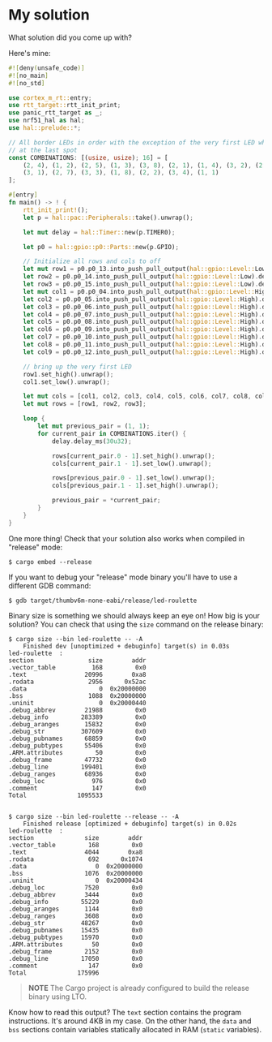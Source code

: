 # My solution

What solution did you come up with?

Here's mine:

``` rust
#![deny(unsafe_code)]
#![no_main]
#![no_std]

use cortex_m_rt::entry;
use rtt_target::rtt_init_print;
use panic_rtt_target as _;
use nrf51_hal as hal;
use hal::prelude::*;

// All border LEDs in order with the exception of the very first LED which is set
// at the last spot
const COMBINATIONS: [(usize, usize); 16] = [
    (2, 4), (1, 2), (2, 5), (1, 3), (3, 8), (2, 1), (1, 4), (3, 2), (2,6),
    (3, 1), (2, 7), (3, 3), (1, 8), (2, 2), (3, 4), (1, 1)
];

#[entry]
fn main() -> ! {
    rtt_init_print!();
    let p = hal::pac::Peripherals::take().unwrap();

    let mut delay = hal::Timer::new(p.TIMER0);

    let p0 = hal::gpio::p0::Parts::new(p.GPIO);

    // Initialize all rows and cols to off
    let mut row1 = p0.p0_13.into_push_pull_output(hal::gpio::Level::Low).degrade();
    let row2 = p0.p0_14.into_push_pull_output(hal::gpio::Level::Low).degrade();
    let row3 = p0.p0_15.into_push_pull_output(hal::gpio::Level::Low).degrade();
    let mut col1 = p0.p0_04.into_push_pull_output(hal::gpio::Level::High).degrade();
    let col2 = p0.p0_05.into_push_pull_output(hal::gpio::Level::High).degrade();
    let col3 = p0.p0_06.into_push_pull_output(hal::gpio::Level::High).degrade();
    let col4 = p0.p0_07.into_push_pull_output(hal::gpio::Level::High).degrade();
    let col5 = p0.p0_08.into_push_pull_output(hal::gpio::Level::High).degrade();
    let col6 = p0.p0_09.into_push_pull_output(hal::gpio::Level::High).degrade();
    let col7 = p0.p0_10.into_push_pull_output(hal::gpio::Level::High).degrade();
    let col8 = p0.p0_11.into_push_pull_output(hal::gpio::Level::High).degrade();
    let col9 = p0.p0_12.into_push_pull_output(hal::gpio::Level::High).degrade();

    // bring up the very first LED
    row1.set_high().unwrap();
    col1.set_low().unwrap();

    let mut cols = [col1, col2, col3, col4, col5, col6, col7, col8, col9];
    let mut rows = [row1, row2, row3];

    loop {
        let mut previous_pair = (1, 1);
        for current_pair in COMBINATIONS.iter() {
            delay.delay_ms(30u32);

            rows[current_pair.0 - 1].set_high().unwrap();
            cols[current_pair.1 - 1].set_low().unwrap();

            rows[previous_pair.0 - 1].set_low().unwrap();
            cols[previous_pair.1 - 1].set_high().unwrap();

            previous_pair = *current_pair;
        }
    }
}
```

One more thing! Check that your solution also works when compiled in "release" mode:

``` console
$ cargo embed --release
```

If you want to debug your "release" mode binary you'll have to use a different GDB command:

``` console
$ gdb target/thumbv6m-none-eabi/release/led-roulette
```

Binary size is something we should always keep an eye on! How big is your solution? You can check
that using the `size` command on the release binary:

``` console
$ cargo size --bin led-roulette -- -A
    Finished dev [unoptimized + debuginfo] target(s) in 0.03s
led-roulette  :
section               size        addr
.vector_table          168         0x0
.text                20996        0xa8
.rodata               2956      0x52ac
.data                    0  0x20000000
.bss                  1088  0x20000000
.uninit                  0  0x20000440
.debug_abbrev        21988         0x0
.debug_info         283389         0x0
.debug_aranges       15832         0x0
.debug_str          307609         0x0
.debug_pubnames      68859         0x0
.debug_pubtypes      55406         0x0
.ARM.attributes         50         0x0
.debug_frame         47732         0x0
.debug_line         199401         0x0
.debug_ranges        68936         0x0
.debug_loc             976         0x0
.comment               147         0x0
Total              1095533


$ cargo size --bin led-roulette --release -- -A
    Finished release [optimized + debuginfo] target(s) in 0.02s
led-roulette  :
section              size        addr
.vector_table         168         0x0
.text                4044        0xa8
.rodata               692      0x1074
.data                   0  0x20000000
.bss                 1076  0x20000000
.uninit                 0  0x20000434
.debug_loc           7520         0x0
.debug_abbrev        3444         0x0
.debug_info         55229         0x0
.debug_aranges       1144         0x0
.debug_ranges        3608         0x0
.debug_str          48267         0x0
.debug_pubnames     15435         0x0
.debug_pubtypes     15970         0x0
.ARM.attributes        50         0x0
.debug_frame         2152         0x0
.debug_line         17050         0x0
.comment              147         0x0
Total              175996
```

> **NOTE** The Cargo project is already configured to build the release binary using LTO.

Know how to read this output? The `text` section contains the program instructions. It's around 4KB
in my case. On the other hand, the `data` and `bss` sections contain variables statically allocated
in RAM (`static` variables).
